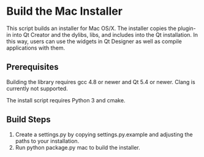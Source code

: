 # Build the Mac Installer

This script builds an installer for Mac OS/X.
The installer copies the plugin-in into Qt Creator and the dylibs, libs, and includes into the Qt installation.
In this way, users can use the widgets in Qt Designer as well as compile applications with them.

## Prerequisites

Building the library requires gcc 4.8 or newer and Qt 5.4 or newer.
Clang is currently not supported.

The install script requires Python 3 and cmake.

## Build Steps

1. Create a settings.py by copying settings.py.example and adjusting the paths to your installation.
1. Run python package.py mac to build the installer.
